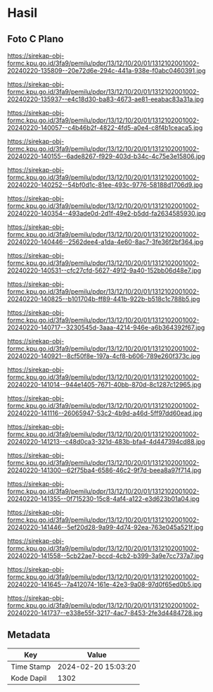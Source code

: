 # Hasil

## Foto C Plano

https://sirekap-obj-formc.kpu.go.id/3fa9/pemilu/pdpr/13/12/10/20/01/1312102001002-20240220-135809--20e72d6e-294c-441a-938e-f0abc0460391.jpg

https://sirekap-obj-formc.kpu.go.id/3fa9/pemilu/pdpr/13/12/10/20/01/1312102001002-20240220-135937--e4c18d30-ba83-4673-ae81-eeabac83a31a.jpg

https://sirekap-obj-formc.kpu.go.id/3fa9/pemilu/pdpr/13/12/10/20/01/1312102001002-20240220-140057--c4b46b2f-4822-4fd5-a0e4-c8f4b1ceaca5.jpg

https://sirekap-obj-formc.kpu.go.id/3fa9/pemilu/pdpr/13/12/10/20/01/1312102001002-20240220-140155--6ade8267-f929-403d-b34c-4c75e3e15806.jpg

https://sirekap-obj-formc.kpu.go.id/3fa9/pemilu/pdpr/13/12/10/20/01/1312102001002-20240220-140252--54bf0d1c-81ee-493c-9776-58188d1706d9.jpg

https://sirekap-obj-formc.kpu.go.id/3fa9/pemilu/pdpr/13/12/10/20/01/1312102001002-20240220-140354--493ade0d-2d1f-49e2-b5dd-fa2634585930.jpg

https://sirekap-obj-formc.kpu.go.id/3fa9/pemilu/pdpr/13/12/10/20/01/1312102001002-20240220-140446--2562dee4-a1da-4e60-8ac7-3fe36f2bf364.jpg

https://sirekap-obj-formc.kpu.go.id/3fa9/pemilu/pdpr/13/12/10/20/01/1312102001002-20240220-140531--cfc27cfd-5627-4912-9a40-152bb06d48e7.jpg

https://sirekap-obj-formc.kpu.go.id/3fa9/pemilu/pdpr/13/12/10/20/01/1312102001002-20240220-140825--b101704b-ff89-441b-922b-b518c1c788b5.jpg

https://sirekap-obj-formc.kpu.go.id/3fa9/pemilu/pdpr/13/12/10/20/01/1312102001002-20240220-140717--3230545d-3aaa-4214-946e-a6b364392f67.jpg

https://sirekap-obj-formc.kpu.go.id/3fa9/pemilu/pdpr/13/12/10/20/01/1312102001002-20240220-140921--8cf50f8e-197a-4cf8-b606-789e260f373c.jpg

https://sirekap-obj-formc.kpu.go.id/3fa9/pemilu/pdpr/13/12/10/20/01/1312102001002-20240220-141014--944e1405-7671-40bb-870d-8c1287c12965.jpg

https://sirekap-obj-formc.kpu.go.id/3fa9/pemilu/pdpr/13/12/10/20/01/1312102001002-20240220-141116--26065947-53c2-4b9d-a46d-5ff97dd60ead.jpg

https://sirekap-obj-formc.kpu.go.id/3fa9/pemilu/pdpr/13/12/10/20/01/1312102001002-20240220-141213--c48d0ca3-321d-483b-bfa4-4d447394cd88.jpg

https://sirekap-obj-formc.kpu.go.id/3fa9/pemilu/pdpr/13/12/10/20/01/1312102001002-20240220-141300--62f75ba4-6586-46c2-9f7d-beea8a97f714.jpg

https://sirekap-obj-formc.kpu.go.id/3fa9/pemilu/pdpr/13/12/10/20/01/1312102001002-20240220-141355--0f715230-15c8-4af4-a122-e3d623b01a04.jpg

https://sirekap-obj-formc.kpu.go.id/3fa9/pemilu/pdpr/13/12/10/20/01/1312102001002-20240220-141446--5ef20d28-9a99-4d74-92ea-763e045a521f.jpg

https://sirekap-obj-formc.kpu.go.id/3fa9/pemilu/pdpr/13/12/10/20/01/1312102001002-20240220-141558--5cb22ae7-bccd-4cb2-b399-3a9e7cc737a7.jpg

https://sirekap-obj-formc.kpu.go.id/3fa9/pemilu/pdpr/13/12/10/20/01/1312102001002-20240220-141645--7a412074-161e-42e3-9a08-97d0f65ed0b5.jpg

https://sirekap-obj-formc.kpu.go.id/3fa9/pemilu/pdpr/13/12/10/20/01/1312102001002-20240220-141737--e338e55f-3217-4ac7-8453-2fe3d4484728.jpg


## Metadata

| Key        | Value               |
| ---------- | ------------------- |
| Time Stamp | 2024-02-20 15:03:20 |
| Kode Dapil | 1302                |



